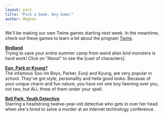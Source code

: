```yaml
---
layout: post
title: "Pick a Game, Any Game!"
author: Meghan
---
```

We'll be making our own Twine games starting next week. In the meantime, check out these games to learn a bit about the program [Twine](https://twinery.org/).

[**Birdland**](http://birdland.camp/)<br>
Trying to save your entire summer camp from weird alien bird monsters is hard work! Click on "About" to see the [cast of characters].

[**Eun, Park or Kyung?**](http://philome.la/Dao898/eun-park-or-kyung/play)<br>
The infamous Soo-Im Boys, Parker, Eunji and Kyung, are very popular in school. They've got style, personality and hella good looks. 
Because of your unique charm and fun nature, you have not one boy fawning over you, not two, but ALL three of them under your spell.

[**Bell Park, Youth Detective**](http://youthdetective.com/)<br>
Starring a headstrong twelve-year-old detective who gets in over her head when she's hired to solve a murder at an internet 
technology conference.
